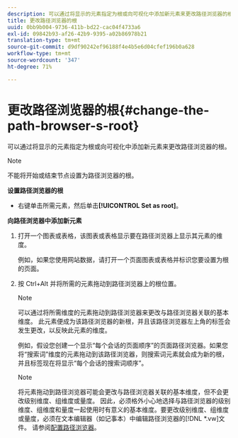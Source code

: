 ```yaml
---
description: 可以通过将显示的元素指定为根或向可视化中添加新元素来更改路径浏览器的根。
title: 更改路径浏览器的根
uuid: 0bb9b004-9736-411b-bd22-cac04f4733a6
exl-id: 09842b93-af26-42b9-9395-a02b86978b21
translation-type: tm+mt
source-git-commit: d9df90242ef96188f4e4b5e6d04cfef196b0a628
workflow-type: tm+mt
source-wordcount: '347'
ht-degree: 71%

---
```


# 更改路径浏览器的根{#change-the-path-browser-s-root}

可以通过将显示的元素指定为根或向可视化中添加新元素来更改路径浏览器的根。

>[!NOTE]
>
>不能将开始或结束节点设置为路径浏览器的根。

**设置路径浏览器的根**

* 右键单击所需元素，然后单击&#x200B;**[!UICONTROL Set as root]**。

**向路径浏览器中添加新元素**

1. 打开一个图表或表格，该图表或表格显示要在路径浏览器上显示其元素的维度。

   例如，如果您使用网站数据，请打开一个页面图表或表格并标识您要设置为根的页面。

1. 按 Ctrl+Alt 并将所需的元素拖动到路径浏览器上的根位置。

   >[!NOTE]
   >
   >可以通过将所需维度的元素拖动到路径浏览器来更改与路径浏览器关联的基本维度。 此元素便成为该路径浏览器的新根，并且该路径浏览器左上角的标签会发生更改，以反映此元素的维度。

   例如，假设您创建一个显示“每个会话的页面顺序”的页面路径浏览器。如果您将“搜索词”维度的元素拖动到该路径浏览器，则搜索词元素就会成为新的根，并且标签现在将显示“每个会话的搜索词顺序”。

   >[!NOTE]
   >
   >将元素拖动到路径浏览器可能会更改与路径浏览器关联的基本维度，但不会更改级别维度、组维度或量度。 因此，必须格外小心地选择与路径浏览器的级别维度、组维度和量度一起使用时有意义的基本维度。要更改级别维度、组维度或量度，必须在文本编辑器（如记事本）中编辑路径浏览器的[!DNL *.vw]文件。 请参阅[配置路径浏览器](../../../../home/c-get-started/c-intf-anlys-ftrs/t-config-path-brwsr.md#task-bbb3ddaa140a414f984b697c2b8202a3)。
